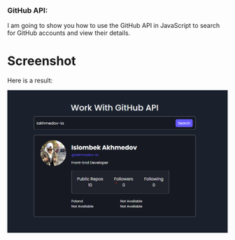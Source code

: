 
### GitHub API:
I am going to show you how to use the GitHub API in JavaScript to search for GitHub accounts and view their details.

# Screenshot
Here is a result:

![screenshot](screenshot.png)